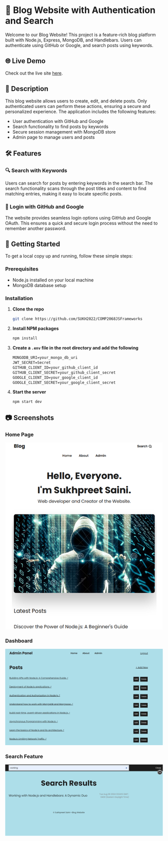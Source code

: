 # 📝 Blog Website with Authentication and Search

Welcome to our Blog Website! This project is a feature-rich blog platform built with Node.js, Express, MongoDB, and Handlebars. Users can authenticate using GitHub or Google, and search posts using keywords.

## 🌐 Live Demo
Check out the live site [here](http://your-live-site-url.com).

## 📖 Description
This blog website allows users to create, edit, and delete posts. Only authenticated users can perform these actions, ensuring a secure and personalized experience. The application includes the following features:

- User authentication with GitHub and Google
- Search functionality to find posts by keywords
- Secure session management with MongoDB store
- Admin page to manage users and posts

## 🛠️ Features

### 🔍 Search with Keywords
Users can search for posts by entering keywords in the search bar. The search functionality scans through the post titles and content to find matching entries, making it easy to locate specific posts.

### 🔑 Login with GitHub and Google
The website provides seamless login options using GitHub and Google OAuth. This ensures a quick and secure login process without the need to remember another password.

## 🚀 Getting Started
To get a local copy up and running, follow these simple steps:

### Prerequisites
- Node.js installed on your local machine
- MongoDB database setup

### Installation

1. **Clone the repo**

    ```sh
    git clone https://github.com/SUKH2022/COMP2068JSFrameworks
    ```

2. **Install NPM packages**

    ```sh
    npm install
    ```

3. **Create a `.env` file in the root directory and add the following**

    ```env
    MONGODB_URI=your_mongo_db_uri
    JWT_SECRET=Secret
    GITHUB_CLIENT_ID=your_github_client_id
    GITHUB_CLIENT_SECRET=your_github_client_secret
    GOOGLE_CLIENT_ID=your_google_client_id
    GOOGLE_CLIENT_SECRET=your_google_client_secret

    ```

4. **Start the server**

    ```sh
    npm start dev
    ```

## 📷 Screenshots

### Home Page
![Home Page](public\img\home.png)

### Dashboard
![Dashboard](public\img\dashboard.png)

### Search Feature
![Search Feature](public\img\search.png)
